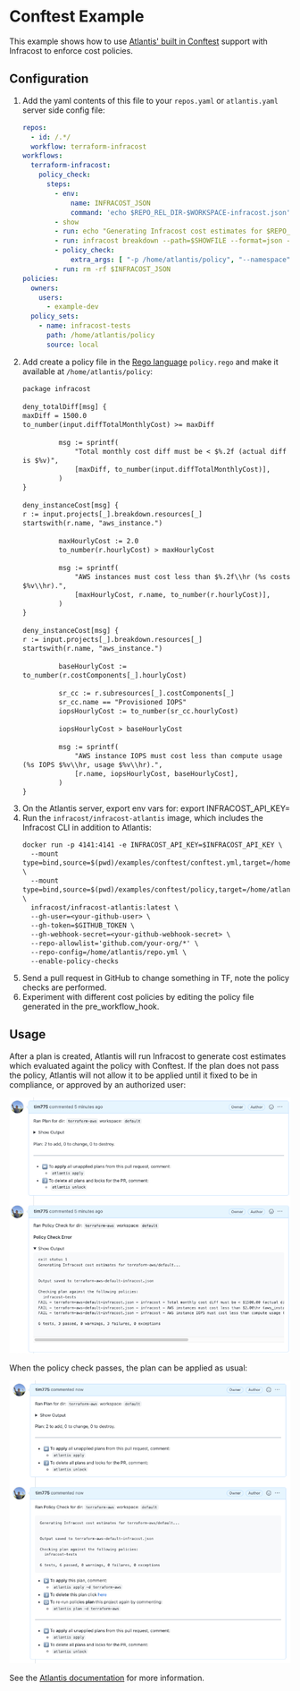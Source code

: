 # Conftest Example

This example shows how to use [Atlantis' built in Conftest](https://www.runatlantis.io/docs/policy-checking.html) support with Infracost to enforce cost policies.

## Configuration

1. Add the yaml contents of this file to your `repos.yaml` or `atlantis.yaml` server side config file:
   ```yaml
   repos:
     - id: /.*/
     workflow: terraform-infracost
   workflows:
     terraform-infracost:
       policy_check:
         steps:
           - env:
               name: INFRACOST_JSON
               command: 'echo $REPO_REL_DIR-$WORKSPACE-infracost.json'
           - show
           - run: echo "Generating Infracost cost estimates for $REPO_REL_DIR/$WORKSPACE..."
           - run: infracost breakdown --path=$SHOWFILE --format=json --out-file=$INFRACOST_JSON --log-level=warn --no-color
           - policy_check:
               extra_args: [ "-p /home/atlantis/policy", "--namespace", "infracost", "$INFRACOST_JSON" ]
           - run: rm -rf $INFRACOST_JSON
   policies:
     owners:
       users:
         - example-dev
     policy_sets:
       - name: infracost-tests
         path: /home/atlantis/policy
         source: local
   ```
2. Add create a policy file in the [Rego language](https://www.openpolicyagent.org/docs/latest/policy-language/) `policy.rego` and make it available at `/home/atlantis/policy`:
   ```rego
   package infracost

   deny_totalDiff[msg] {
   maxDiff = 1500.0
   to_number(input.diffTotalMonthlyCost) >= maxDiff

            msg := sprintf(
                "Total monthly cost diff must be < $%.2f (actual diff is $%v)",
                [maxDiff, to_number(input.diffTotalMonthlyCost)],
            )
   }

   deny_instanceCost[msg] {
   r := input.projects[_].breakdown.resources[_]
   startswith(r.name, "aws_instance.")

            maxHourlyCost := 2.0
            to_number(r.hourlyCost) > maxHourlyCost

            msg := sprintf(
                "AWS instances must cost less than $%.2f\\hr (%s costs $%v\\hr).",
                [maxHourlyCost, r.name, to_number(r.hourlyCost)],
            )
   }

   deny_instanceCost[msg] {
   r := input.projects[_].breakdown.resources[_]
   startswith(r.name, "aws_instance.")

            baseHourlyCost := to_number(r.costComponents[_].hourlyCost)

            sr_cc := r.subresources[_].costComponents[_]
            sr_cc.name == "Provisioned IOPS"
            iopsHourlyCost := to_number(sr_cc.hourlyCost)

            iopsHourlyCost > baseHourlyCost

            msg := sprintf(
                "AWS instance IOPS must cost less than compute usage (%s IOPS $%v\\hr, usage $%v\\hr).",
                [r.name, iopsHourlyCost, baseHourlyCost],
            )
   }
   ```
3. On the Atlantis server, export env vars for:
   export INFRACOST_API_KEY=<your-infracost-api-token>
4. Run the `infracost/infracost-atlantis` image, which includes the Infracost CLI in addition to Atlantis:
   ```
   docker run -p 4141:4141 -e INFRACOST_API_KEY=$INFRACOST_API_KEY \
     --mount type=bind,source=$(pwd)/examples/conftest/conftest.yml,target=/home/atlantis/repo.yml \
     --mount type=bind,source=$(pwd)/examples/conftest/policy,target=/home/atlantis/policy \
     infracost/infracost-atlantis:latest \
     --gh-user=<your-github-user> \
     --gh-token=$GITHUB_TOKEN \
     --gh-webhook-secret=<your-github-webhook-secret> \
     --repo-allowlist='github.com/your-org/*' \
     --repo-config=/home/atlantis/repo.yml \
     --enable-policy-checks
   ```
5. Send a pull request in GitHub to change something in TF, note the policy checks are performed.
6. Experiment with different cost policies by editing the policy file generated in the pre_workflow_hook.

## Usage

After a plan is created, Atlantis will run Infracost to generate cost estimates which evaluated againt the policy
with Conftest.  If the plan does not pass the policy, Atlantis will not allow it to be applied until it fixed to 
be in compliance, or approved by an authorized user: 

![PolicyCheckError.png](PolicyCheckError.png)

When the policy check passes, the plan can be applied as usual:

![PolicyCheckPass.png](PolicyCheckPass.png)

See the [Atlantis documentation](https://www.runatlantis.io/docs/policy-checking.html#how-it-works)
for more information.
